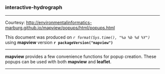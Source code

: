 ### interactive-hydrograph 
------
Courtesy: http://environmentalinformatics-marburg.github.io/mapview/popups/html/popups.html

This document was produced on _`r format(Sys.time(), "%a %b %d %Y")`_ using **mapview** version **`r packageVersion("mapview")`**

------

**mapview** provides a few convenience functions for popup creation. These popups can be used with both **mapview** and **leaflet**.

------